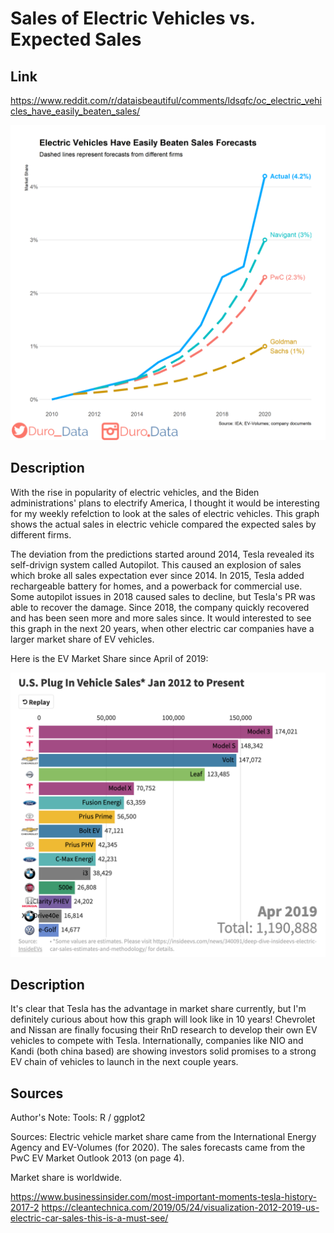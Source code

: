 # Sales of Electric Vehicles vs. Expected Sales


## Link 
https://www.reddit.com/r/dataisbeautiful/comments/ldsqfc/oc_electric_vehicles_have_easily_beaten_sales/

![image](images/electriccars.png)

## Description
With the rise in popularity of electric vehicles, and the Biden administrations' plans to electrify America, I thought it would be interesting for my weekly refelction to look at the sales of electric vehicles. This graph shows the actual sales in electric vehicle compared the expected sales by different firms.

The deviation from the predictions started around 2014, Tesla revealed its self-drivign system called Autopilot. This caused an explosion of sales which broke all sales expectation ever since 2014. In 2015, Tesla added rechargeable battery for homes, and a powerback for commercial use. Some autopilot issues in 2018 caused sales to decline, but Tesla's PR was able to recover the damage. Since 2018, the company quickly recovered and has been seen more and more sales since. It would interested to see this graph in the next 20 years, when other electric car companies have a larger market share of EV vehicles.


Here is the EV Market Share since April of 2019:

![image](images/usEV.png)

## Description

It's clear that Tesla has the advantage in market share currently, but I'm definitely curious about how this graph will look like in 10 years! Chevrolet and Nissan are finally focusing their RnD research to develop their own EV vehicles to compete with Tesla. Internationally, companies like NIO and Kandi (both china based) are showing investors solid promises to a strong EV chain of vehicles to launch in the next couple years.


## Sources
Author's Note:
Tools: R / ggplot2

Sources: Electric vehicle market share came from the International Energy Agency and EV-Volumes (for 2020). The sales forecasts came from the PwC EV Market Outlook 2013 (on page 4).

Market share is worldwide.


https://www.businessinsider.com/most-important-moments-tesla-history-2017-2
https://cleantechnica.com/2019/05/24/visualization-2012-2019-us-electric-car-sales-this-is-a-must-see/
